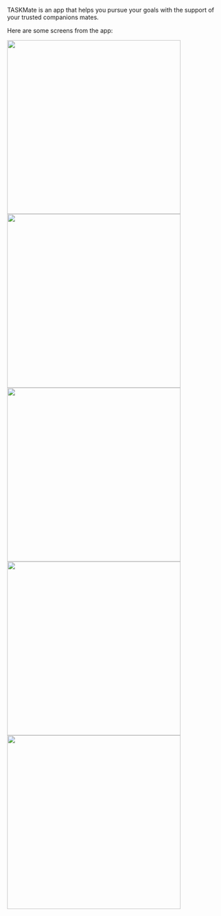 TASKMate is an app that helps you pursue your goals with the support of your trusted companions mates.

Here are some screens from the app: 


<img width="404" src="https://github.com/user-attachments/assets/fd0f932c-b7fa-4649-9e96-cd3422178950">
<img width="404" src="https://github.com/user-attachments/assets/188e26be-a2f3-415c-834c-832011deeea8">
<img width="404" src="https://github.com/user-attachments/assets/2688856e-ce57-4c60-a185-bfcc0763cb4f">
<img width="404" src="https://github.com/user-attachments/assets/003df10e-6e19-4d9d-998b-efe10c874a16">
<img width="404" src="https://github.com/user-attachments/assets/e3287fec-7004-4bf0-b1c1-f9246db54c97">


